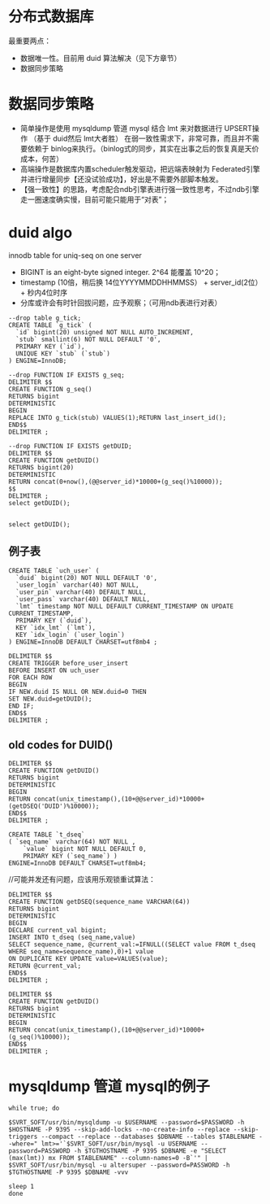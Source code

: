 # 分布式数据库

最重要两点：

* 数据唯一性。目前用 duid 算法解决（见下方章节）
* 数据同步策略

# 数据同步策略

* 简单操作是使用 mysqldump 管道 mysql 结合 lmt 来对数据进行 UPSERT操作 （基于 duid然后 lmt大者胜）
在弱一致性需求下，非常可靠，而且并不需要依赖于 binlog来执行。（binlog式的同步，其实在出事之后的恢复真是天价成本，何苦）
* 高端操作是数据库内置scheduler触发驱动，把远端表映射为 Federated引擎并进行增量同步【还没试验成功】，好出是不需要外部脚本触发。
* 【强一致性】的思路，考虑配合ndb引擎表进行强一致性思考，不过ndb引擎走一圈速度确实慢，目前可能只能用于“对表”；

# duid algo

innodb table for uniq-seq on one server

* BIGINT is an eight-byte signed integer. 2^64 能覆盖 10^20；
* timestamp (10倍，稍后换 14位YYYYMMDDHHMMSS） + server_id(2位） + 秒内4位时序
* 分库或许会有时针回拔问题，应予观察；（可用ndb表进行对表）

```
--drop table g_tick;
CREATE TABLE `g_tick` (
  `id` bigint(20) unsigned NOT NULL AUTO_INCREMENT,
  `stub` smallint(6) NOT NULL DEFAULT '0',
  PRIMARY KEY (`id`),
  UNIQUE KEY `stub` (`stub`)
) ENGINE=InnoDB;

--drop FUNCTION IF EXISTS g_seq;
DELIMITER $$
CREATE FUNCTION g_seq()
RETURNS bigint
DETERMINISTIC
BEGIN
REPLACE INTO g_tick(stub) VALUES(1);RETURN last_insert_id();
END$$
DELIMITER ;

--drop FUNCTION IF EXISTS getDUID;
DELIMITER $$
CREATE FUNCTION getDUID()
RETURNS bigint(20)
DETERMINISTIC
RETURN concat(0+now(),(@@server_id)*10000+(g_seq()%10000));
$$
DELIMITER ;
select getDUID();


select getDUID();
```

## 例子表

```
CREATE TABLE `uch_user` (
  `duid` bigint(20) NOT NULL DEFAULT '0',
  `user_login` varchar(40) NOT NULL,
  `user_pin` varchar(40) DEFAULT NULL,
  `user_pass` varchar(40) DEFAULT NULL,
  `lmt` timestamp NOT NULL DEFAULT CURRENT_TIMESTAMP ON UPDATE CURRENT_TIMESTAMP,
  PRIMARY KEY (`duid`),
  KEY `idx_lmt` (`lmt`),
  KEY `idx_login` (`user_login`)
) ENGINE=InnoDB DEFAULT CHARSET=utf8mb4 ;

DELIMITER $$
CREATE TRIGGER before_user_insert
BEFORE INSERT ON uch_user
FOR EACH ROW 
BEGIN
IF NEW.duid IS NULL OR NEW.duid=0 THEN
SET NEW.duid=getDUID();
END IF;
END$$
DELIMITER ;
```

## old codes for DUID()



```
DELIMITER $$
CREATE FUNCTION getDUID()
RETURNS bigint
DETERMINISTIC
BEGIN
RETURN concat(unix_timestamp(),(10+@@server_id)*10000+(getDSEQ('DUID')%10000));
END$$
DELIMITER ;

```

```
CREATE TABLE `t_dseq`
( `seq_name` varchar(64) NOT NULL ,
	`value` bigint NOT NULL DEFAULT 0,
	PRIMARY KEY (`seq_name`) )
ENGINE=InnoDB DEFAULT CHARSET=utf8mb4;
```

//可能并发还有问题，应该用乐观锁重试算法：

```
DELIMITER $$
CREATE FUNCTION getDSEQ(sequence_name VARCHAR(64))
RETURNS bigint
DETERMINISTIC
BEGIN
DECLARE current_val bigint;
INSERT INTO t_dseq (seq_name,value)
SELECT sequence_name, @current_val:=IFNULL((SELECT value FROM t_dseq WHERE seq_name=sequence_name),0)+1 value
ON DUPLICATE KEY UPDATE value=VALUES(value);
RETURN @current_val;
END$$
DELIMITER ;
```

```
DELIMITER $$
CREATE FUNCTION getDUID()
RETURNS bigint
DETERMINISTIC
BEGIN
RETURN concat(unix_timestamp(),(10+@@server_id)*10000+(g_seq()%10000));
END$$
DELIMITER ;
```

# mysqldump 管道 mysql的例子

```
while true; do

$SVRT_SOFT/usr/bin/mysqldump -u $USERNAME --password=$PASSWORD -h $HOSTNAME -P 9395 --skip-add-locks --no-create-info --replace --skip-triggers --compact --replace --databases $DBNAME --tables $TABLENAME --where=" lmt>='`$SVRT_SOFT/usr/bin/mysql -u USERNAME --password=PASSWORD -h $TGTHOSTNAME -P 9395 $DBNAME -e "SELECT (max(lmt)) mx FROM $TABLENAME" --column-names=0 -B`'" | $SVRT_SOFT/usr/bin/mysql -u altersuper --password=PASSWORD -h $TGTHOSTNAME -P 9395 $DBNAME -vvv

sleep 1
done
```

